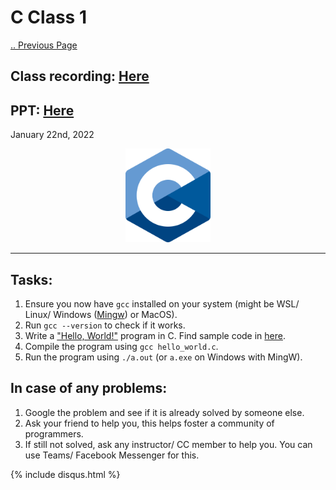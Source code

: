 # C Class 1

[.. Previous Page](..)

## Class recording: [Here](https://drive.google.com/file/d/15rwLV5ERzSOyuZzJekt9vegCO8awYcLu/view?usp=sharing)
## PPT: [Here](CC_FirstYe_Class1.pdf)

January 22nd, 2022

<div align="center"><img src="../C_logo.png" alt="C language logo" height=150/></div>

<hr>

## Tasks:

1. Ensure you now have `gcc` installed on your system (might be WSL/ Linux/ Windows ([Mingw](https://nuwen.net/mingw.html)) or MacOS).
2. Run `gcc --version` to check if it works.
3. Write a ["Hello, World!"](https://en.wikipedia.org/wiki/%22Hello,_World!%22_program) program in C. Find sample code in [here](hello_world.c).
4. Compile the program using `gcc hello_world.c`.
5. Run the program using `./a.out` (or `a.exe` on Windows with MingW).

## In case of any problems:

1. Google the problem and see if it is already solved by someone else.
2. Ask your friend to help you, this helps foster a community of programmers.
3. If still not solved, ask any instructor/ CC member to help you. You can use Teams/ Facebook Messenger for this.

{% include disqus.html %}
